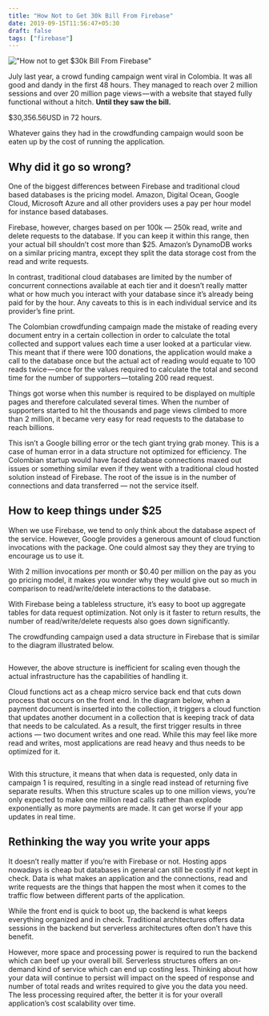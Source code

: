```yaml
---
title: "How Not to Get 30k Bill From Firebase"
date: 2019-09-15T11:56:47+05:30
draft: false
tags: ["firebase"]
---
```


!["How not to get $30k Bill From Firebase"](https://res.cloudinary.com/dw0ygv1p9/image/upload/v1571639382/1_Oow_RBnaByCoR57FO1kbKw_ne8ah8.png)

July last year, a crowd funding campaign went viral in Colombia. It was all good and dandy in the first 48 hours. They managed to reach over 2 million sessions and over 20 million page views — with a website that stayed fully functional without a hitch.
<strong>Until they saw the bill.</strong>

$30,356.56USD in 72 hours.
<p>
Whatever gains they had in the crowdfunding campaign would soon be eaten up by the cost of running the application.</p>

## Why did it go so wrong?

One of the biggest differences between Firebase and traditional cloud based databases is the pricing model. Amazon, Digital Ocean, Google Cloud, Microsoft Azure and all other providers uses a pay per hour model for instance based databases.

<p>Firebase, however, charges based on per 100k — 250k read, write and delete requests to the database. If you can keep it within this range, then your actual bill shouldn’t cost more than $25. Amazon’s DynamoDB works on a similar pricing mantra, except they split the data storage cost from the read and write requests.</p>
<p>In contrast, traditional cloud databases are limited by the number of concurrent connections available at each tier and it doesn’t really matter what or how much you interact with your database since it’s already being paid for by the hour. Any caveats to this is in each individual service and its provider’s fine print.</p>
<p>The Colombian crowdfunding campaign made the mistake of reading every document entry in a certain collection in order to calculate the total collected and support values each time a user looked at a particular view. This meant that if there were 100 donations, the application would make a call to the database once but the actual act of reading would equate to 100 reads twice — once for the values required to calculate the total and second time for the number of supporters — totaling 200 read request.</p>
<p>Things got worse when this number is required to be displayed on multiple pages and therefore calculated several times. When the number of supporters started to hit the thousands and page views climbed to more than 2 million, it became very easy for read requests to the database to reach billions.</p>
<p>This isn’t a Google billing error or the tech giant trying grab money. This is a case of human error in a data structure not optimized for efficiency. The Colombian startup would have faced database connections maxed out issues or something similar even if they went with a traditional cloud hosted solution instead of Firebase. The root of the issue is in the number of connections and data transferred — not the service itself.</p>

## How to keep things under $25

<p>When we use Firebase, we tend to only think about the database aspect of the service. However, Google provides a generous amount of cloud function invocations with the package. One could almost say they they are trying to encourage us to use it.</p>
<p>With 2 million invocations per month or $0.40 per million on the pay as you go pricing model, it makes you wonder why they would give out so much in comparison to read/write/delete interactions to the database.</p>
<p>With Firebase being a tableless structure, it’s easy to boot up aggregate tables for data request optimization. Not only is it faster to return results, the number of read/write/delete requests also goes down significantly.</p>
<p>The crowdfunding campaign used a data structure in Firebase that is similar to the diagram illustrated below.</p>

<img src="https://res.cloudinary.com/dw0ygv1p9/image/upload/v1571639838/1_ndOz2mZKKLLHDzM20UwC6Q_yenzok.jpg" title="">

<p>However, the above structure is inefficient for scaling even though the actual infrastructure has the capabilities of handling it.</p>
<p>Cloud functions act as a cheap micro service back end that cuts down process that occurs on the front end. In the diagram below, when a payment document is inserted into the collection, it triggers a cloud function that updates another document in a collection that is keeping track of data that needs to be calculated. As a result, the first trigger results in three actions — two document writes and one read. While this may feel like more read and writes, most applications are read heavy and thus needs to be optimized for it.</p>

<img src="https://res.cloudinary.com/dw0ygv1p9/image/upload/v1571639961/1_oHvnS_l69P2G-5xwosbOHA_nrcedm.jpg" alt="">
<p>With this structure, it means that when data is requested, only data in campaign 1 is required, resulting in a single read instead of returning five separate results.
When this structure scales up to one million views, you’re only expected to make one million read calls rather than explode exponentially as more payments are made. It can get worse if your app updates in real time.</p>

## Rethinking the way you write your apps

<p>It doesn’t really matter if you’re with Firebase or not. Hosting apps nowadays is cheap but databases in general can still be costly if not kept in check. Data is what makes an application and the connections, read and write requests are the things that happen the most when it comes to the traffic flow between different parts of the application.</p>

<p>While the front end is quick to boot up, the backend is what keeps everything organized and in check. Traditional architectures offers data sessions in the backend but serverless architectures often don’t have this benefit.</p>
<p>However, more space and processing power is required to run the backend which can beef up your overall bill. Serverless structures offers an on-demand kind of service which can end up costing less. Thinking about how your data will continue to persist will impact on the speed of response and number of total reads and writes required to give you the data you need. The less processing required after, the better it is for your overall application’s cost scalability over time.</p>







